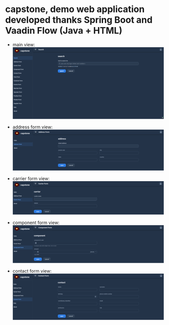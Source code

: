 # capstone, demo web application developed thanks Spring Boot and Vaadin Flow (Java + HTML)

* main view:
![capstone main view](https://github.com/paolomococci/enterprise-workshop/blob/main/screenshots/screenshot_capstone_main_view.png)

* address form view:
![capstone address form view](https://github.com/paolomococci/enterprise-workshop/blob/main/screenshots/screenshot_capstone_address_form.png)

* carrier form view:
![capstone carrier form view](https://github.com/paolomococci/enterprise-workshop/blob/main/screenshots/screenshot_capstone_carrier_form.png)

* component form view:
![capstone component form view](https://github.com/paolomococci/enterprise-workshop/blob/main/screenshots/screenshot_capstone_component.png)

* contact form view:
![capstone contact form view](https://github.com/paolomococci/enterprise-workshop/blob/main/screenshots/screenshot_capstone_contact_form.png)
